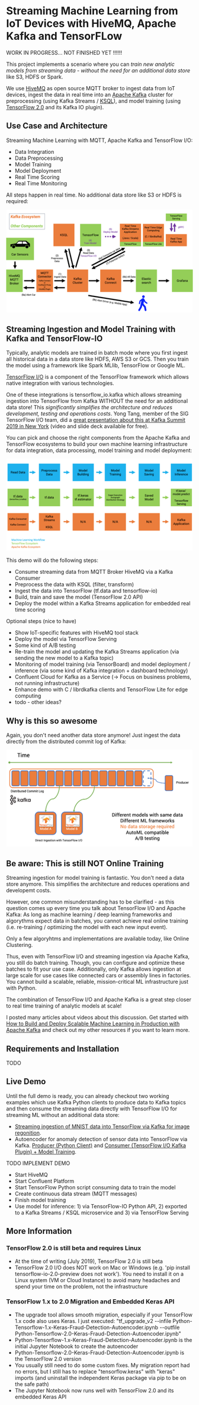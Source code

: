 # Streaming Machine Learning from IoT Devices with HiveMQ, Apache Kafka and TensorFLow

WORK IN PROGRESS... NOT FINISHED YET !!!!!!

This project implements a scenario where you can *train new analytic models from streaming data - without the need for an additional data store* like S3, HDFS or Spark.

We use [HiveMQ](https://github.com/hivemq/hivemq-community-edition) as open source MQTT broker to ingest data from IoT devices, ingest the data in real time into an [Apache Kafka](https://github.com/) cluster for preprocessing (using Kafka Streams / [KSQL](https://github.com/confluentinc/ksql)), and model training (using [TensorFlow 2.0](https://www.tensorflow.org/) and its Kafka IO plugin).

## Use Case and Architecture

Streaming Machine Learning with MQTT, Apache Kafka and TensorFlow I/O:

- Data Integration
- Data Preprocessing
- Model Training
- Model Deployment
- Real Time Scoring
- Real Time Monitoring

All steps happen in real time. No additional data store like S3 or HDFS is required:

![Use Case: Streaming Machine Learning with MQTT, Kafka and TensorFlow I/O](pictures/Use_Case_MQTT_HiveMQ_to_TensorFlow_via_Apache_Kafka_Streams_KSQL.png)

## Streaming Ingestion and Model Training with Kafka and TensorFlow-IO

Typically, analytic models are trained in batch mode where you first ingest all historical data in a data store like HDFS, AWS S3 or GCS. Then you train the model using a framework like Spark MLlib, TensorFlow or Google ML.

[TensorFlow I/O](https://github.com/tensorflow/io) is a component of the TensorFlow framework which allows native integration with various technologies.

One of these integrations is tensorflow_io.kafka which allows streaming ingestion into TensorFlow from Kafka WITHOUT the need for an additional data store! This *significantly simplifies the architecture  and reduces development, testing and operations costs*.
Yong Tang, member of the SIG TensorFlow I/O team, did a [great presentation about this at Kafka Summit 2019 in New York](https://www.confluent.io/kafka-summit-ny19/real-time-streaming-with-kafka-and-tensorflow) (video and slide deck available for free).

You can pick and choose the right components from the Apache Kafka and TensorFlow ecosystems to build your own machine learning infrastructure for data integration, data processing, model training and model deployment:

![Machine Learning Workflow with TensorFlow and Apache Kafka Ecosystem](pictures/TensorFlow_Apache_Kafka_Streaming_Workflow.png)

This demo will do the following steps:

- Consume streaming data from MQTT Broker HiveMQ via a Kafka Consumer
- Preprocess the data with KSQL (filter, transform)
- Ingest the data into TensorFlow  (tf.data and tensorflow-io)
- Build, train and save the model  (TensorFlow 2.0 API)
- Deploy the model within a Kafka Streams application for embedded real time scoring

Optional steps (nice to have)

- Show IoT-specific features with HiveMQ tool stack
- Deploy the model via TensorFlow Serving
- Some kind of A/B testing
- Re-train the model and updating the Kafka Streams application (via sending the new model to a Kafka topic)
- Monitoring of model training (via TensorBoard) and model deployment / inference (via some kind of Kafka integration + dashboard technology)
- Confluent Cloud for Kafka as a Service (-> Focus on business problems, not running infrastructure)
- Enhance demo with C / librdkafka clients and TensorFlow Lite for edge computing
- todo - other ideas?

## Why is this so awesome

Again, you don't need another data store anymore! Just ingest the data directly from the distributed commit log of Kafka:

![Model Training from the distributed commit log of Apache Kafka leveraging TensorFlow I/O](pictures/Kafka_Commit_Log_Model_Training_with_TensorFlow_IO.png)

## Be aware: This is still NOT Online Training

Streaming ingestion for model training is fantastic. You don't need a data store anymore. This simplifies the architecture and reduces operations and developemt costs.

However, one common misunderstanding has to be clarified - as this question comes up every time you talk about TensorFlow I/O and Apache Kafka: As long as machine learning / deep learning frameworks and algorythms expect data in batches, you cannot achieve real online training (i.e. re-training / optimizing the model with each new input event).

Only a few algoryhtms and implementations are available today, like Online Clustering.

Thus, even with TensorFlow I/O and streaming ingestion via Apache Kafka, you still do batch training. Though, you can configure and optimize these batches to fit your use case. Additionally, only Kafka allows ingestion at large scale for use cases like connected cars or assembly lines in factories. You cannot build a scalable, reliable, mission-critical ML infrastructure just with Python.

The combination of TensorFlow I/O and Apache Kafka is a great step closer to real time training of analytic models at scale!

I posted many articles about videos about this discussion. Get started with [How to Build and Deploy Scalable Machine Learning in Production with Apache Kafka](https://www.confluent.io/blog/build-deploy-scalable-machine-learning-production-apache-kafka/) and check out my other resources if you want to learn more.

## Requirements and Installation

TODO

## Live Demo

Until the full demo is ready, you can already checkout two working examples which use Kafka Python clients to produce data to Kafka topics and then consume the streaming data directly with TensorFlow I/O for streaming ML without an additional data store:

- [Streaming ingestion of MNIST data into TensorFlow via Kafka for image regonition](confluent-tensorflow-io-kafka.py).
- Autoencoder for anomaly detection of sensor data into TensorFlow via Kafka. [Producer (Python Client)](https://github.com/kaiwaehner/hivemq-mqtt-tensorflow-kafka-realtime-iot-machine-learning-training-inference/blob/master/python-scripts/autoencoder-anomaly-detection/Sensor-Kafka-Producer-From-CSV.py) and [Consumer (TensorFlow I/O Kafka Plugin) + Model Training](https://github.com/kaiwaehner/hivemq-mqtt-tensorflow-kafka-realtime-iot-machine-learning-training-inference/blob/master/python-scripts/autoencoder-anomaly-detection/Sensor-Kafka-Consumer-and-TensorFlow-Model-Training.py).

TODO IMPLEMENT DEMO

- Start HiveMQ
- Start Confluent Platform
- Start TensorFlow Python script consuming data to train the model
- Create continuous data stream (MQTT messages)
- Finish model training
- Use model for inference: 1) via TensorFlow-IO Python API, 2) exported to a Kafka Streams / KSQL microservice and 3) via TensorFlow Serving

## More Information

### TensorFlow 2.0 is still beta and requires Linux

- At the time of writing (July 2019), TensorFlow 2.0 is still beta
- TensorFlow 2.0 I/O does NOT work on Mac or Windows (e.g. 'pip install tensorflow-io-2.0-preview does not work'). You need to install it on a Linux system (VM or Cloud Instance) to avoid many headaches and spend your time on the problem, not the infrastructure

### TensorFlow 1.x to 2.0 Migration and Embedded Keras API

- The upgrade tool allows smooth migration, especially if your TensorFlow 1.x code also uses Keras. I just executed: "tf_upgrade_v2 --infile Python-Tensorflow-1.x-Keras-Fraud-Detection-Autoencoder.ipynb --outfile Python-Tensorflow-2.0-Keras-Fraud-Detection-Autoencoder.ipynb"
- Python-Tensorflow-1.x-Keras-Fraud-Detection-Autoencoder.ipynb is the initial Jupyter Notebook to create the autoencoder
- Python-Tensorflow-2.0-Keras-Fraud-Detection-Autoencoder.ipynb is the TensorFlow 2.0 version
- You usually still need to do some custom fixes. My migration report had no errors, but I still has to replace "tensorflow.keras" with "keras" imports (and uninstall the independent Keras package via pip to be on the safe path)
- The Jupyter Notebook now runs well with TensorFlow 2.0 and its embedded Keras API